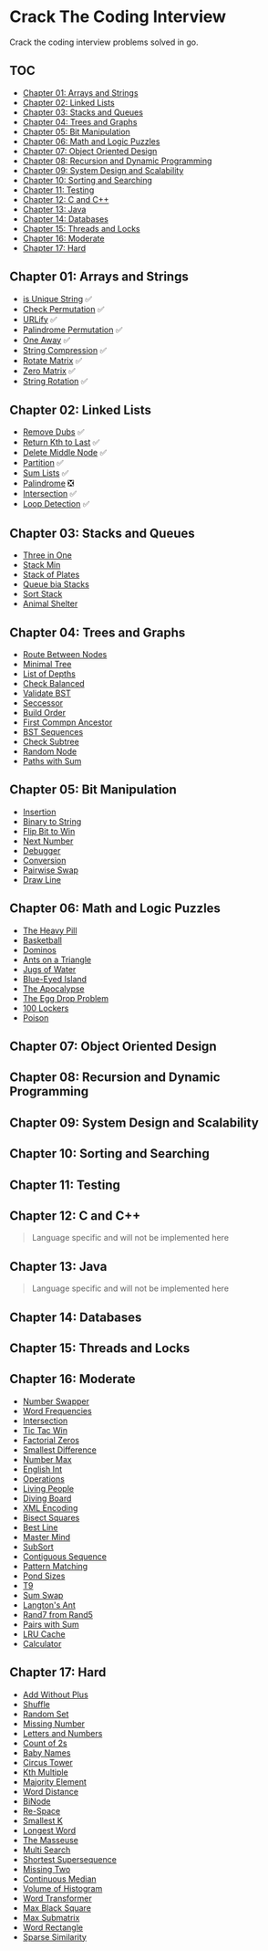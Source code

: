 # Crack The Coding Interview

Crack the coding interview problems solved in go.

## TOC
- [Chapter 01: Arrays and Strings](#chapter-01-arrays-and-strings)
- [Chapter 02: Linked Lists](#chapter-02-linked-lists)
- [Chapter 03: Stacks and Queues](#chapter-03-stacks-and-queues)
- [Chapter 04: Trees and Graphs](#chapter-04-trees-and-graphs)
- [Chapter 05: Bit Manipulation](#chapter-05-bit-manipulation)
- [Chapter 06: Math and Logic Puzzles](#chapter-06-math-and-logic-puzzles)
- [Chapter 07: Object Oriented Design](#chapter-07-object-oriented-design)
- [Chapter 08: Recursion and Dynamic Programming](#chapter-08-recursion-and-dynamic-programming)
- [Chapter 09: System Design and Scalability](#chapter-09-system-design-and-scalability)
- [Chapter 10: Sorting and Searching](#chapter-10-sorting-and-searching)
- [Chapter 11: Testing](#chapter-11-testing)
- [Chapter 12: C and C++](#chapter-12-c-and-c)
- [Chapter 13: Java](#chapter-13-java)
- [Chapter 14: Databases](#chapter-14-databases)
- [Chapter 15: Threads and Locks](#chapter-15-threads-and-locks)
- [Chapter 16: Moderate](#chapter-16-moderate)
- [Chapter 17: Hard](#chapter-17-hard)


## Chapter 01: Arrays and Strings

-   [is Unique String](01-arrays-and-strings/01-is_unique.go) :white_check_mark:
-   [Check Permutation](01-arrays-and-strings/02-is_permutatuion.go) :white_check_mark:
-   [URLify](01-arrays-and-strings/03-urlify.go) :white_check_mark:
-   [Palindrome Permutation](01-arrays-and-strings/04-palindrome_permutation.go) :white_check_mark:
-   [One Away](01-arrays-and-strings/05-one_away.go) :white_check_mark:
-   [String Compression](01-arrays-and-strings/06-string_compression.go) :white_check_mark:
-   [Rotate Matrix](01-arrays-and-strings/07-rotate_matrix.go) :white_check_mark:
-   [Zero Matrix](01-arrays-and-strings/08-zero_matrix.go) :white_check_mark:
-   [String Rotation](01-arrays-and-strings/09-string_rotation.go) :white_check_mark:

## Chapter 02: Linked Lists

-   [Remove Dubs](02-linked-lists/01-remove_dups.go) :white_check_mark:
-   [Return Kth to Last](02-linked-lists/02-return_kth_to_last.go) :white_check_mark:
-   [Delete Middle Node](02-linked-lists/03-delete_middle_node.go) :white_check_mark:
-   [Partition](02-linked-lists/04-partition.go) :white_check_mark:
-   [Sum Lists](02-linked-lists/05-sum_lists.go) :white_check_mark:
-   [Palindrome](02-linked-lists/06-palindrome.go) :negative_squared_cross_mark:
-   [Intersection](02-linked-lists/07-intersection.go) :white_check_mark:
-   [Loop Detection](02-linked-lists/08-loop_detection.go) :white_check_mark:

## Chapter 03: Stacks and Queues

- [Three in One](03-stacks-and-queues/01-three_in_one.go)
- [Stack Min](03-stacks-and-queues/02-stack_min.go)
- [Stack of Plates](03-stacks-and-queues/03-stack_of_plates.go)
- [Queue bia Stacks](03-stacks-and-queues/04-queue_via_stack.go)
- [Sort Stack](03-stacks-and-queues/05-sort_stack.go)
- [Animal Shelter](03-stacks-and-queues/06-animal_shelter.go)


## Chapter 04: Trees and Graphs

- [Route Between Nodes](04-trees-and-graphs/01-route_between_nodes.go)
- [Minimal Tree](04-trees-and-graphs/02-minimal_tree.go)
- [List of Depths](04-trees-and-graphs/03-list_of_depths.go)
- [Check Balanced](04-trees-and-graphs/04-check_balanced.go)
- [Validate BST](04-trees-and-graphs/05-validate_bst.go)
- [Seccessor](04-trees-and-graphs/06-seccessor.go)
- [Build Order](04-trees-and-graphs/07-build_order.go)
- [First Commpn Ancestor](04-trees-and-graphs/08-first_common_ancestor.go)
- [BST Sequences](04-trees-and-graphs/09-bst_sequences.go)
- [Check Subtree](04-trees-and-graphs/10-check_subtree.go)
- [Random Node](04-trees-and-graphs/11-random_node.go)
- [Paths with Sum](04-trees-and-graphs/12-paths_with_sum.go)

## Chapter 05: Bit Manipulation

- [Insertion](05-bit-manipulation/01-insertion.go)
- [Binary to String](05-bit-manipulation/02-binary_to_string.go)
- [Flip Bit to Win](05-bit-manipulation/03-flip_bit_to_win.go)
- [Next Number](05-bit-manipulation/04-next_number.go)
- [Debugger](05-bit-manipulation/05-debugger.go)
- [Conversion](05-bit-manipulation/06-conversion.go)
- [Pairwise Swap](05-bit-manipulation/07-pairwise_swap.go)
- [Draw Line](05-bit-manipulation/08-draw_line.go)

## Chapter 06: Math and Logic Puzzles

- [The Heavy Pill](06-math-and_logic_puzzles/01-the_heavy_pill.go)
- [Basketball](06-math-and_logic_puzzles/02-basketball.go)
- [Dominos](06-math-and_logic_puzzles/03-dominos.go)
- [Ants on a Triangle](06-math-and_logic_puzzles/04-ants_on_a_triangle.go)
- [Jugs of Water](06-math-and_logic_puzzles/05-jugs_of_water.go)
- [Blue-Eyed Island](06-math-and_logic_puzzles/06-blue_eyed_island.go)
- [The Apocalypse](06-math-and_logic_puzzles/07-the_apocalypse.go)
- [The Egg Drop Problem](06-math-and_logic_puzzles/08-the_egg_drop_problem.go)
- [100 Lockers](06-math-and_logic_puzzles/09-100_lockers.go)
- [Poison](06-math-and_logic_puzzles/10-poison.go)

## Chapter 07: Object Oriented Design

## Chapter 08: Recursion and Dynamic Programming

## Chapter 09: System Design and Scalability

## Chapter 10: Sorting and Searching

## Chapter 11: Testing

## Chapter 12: C and C++

> Language specific and will not be implemented here

## Chapter 13: Java

> Language specific and will not be implemented here

## Chapter 14: Databases

## Chapter 15: Threads and Locks

## Chapter 16: Moderate

- [Number Swapper](16-moderate/01-number_swapper.go)
- [Word Frequencies](16-moderate/02-word_frequencies.go)
- [Intersection](16-moderate/03-intersection.go)
- [Tic Tac Win](16-moderate/04-tic_tac_win.go)
- [Factorial Zeros](16-moderate/05-factorial_zeros.go)
- [Smallest Difference](16-moderate/06-smallest_difference.go)
- [Number Max](16-moderate/07-number_max.go)
- [English Int](16-moderate/08-english_int.go)
- [Operations](16-moderate/09-operations.go)
- [Living People](16-moderate/10-living_people.go)
- [Diving Board](16-moderate/11-diving_board.go)
- [XML Encoding](16-moderate/12-xml_encoding.go)
- [Bisect Squares](16-moderate/13-bisect_squares.go)
- [Best Line](16-moderate/14-best_line.go)
- [Master Mind](16-moderate/15-master_mind.go)
- [SubSort](16-moderate/16-subsort.go)
- [Contiguous Sequence](16-moderate/17-contiguous_sequence.go)
- [Pattern Matching](16-moderate/18-pattern_matching.go)
- [Pond Sizes](16-moderate/19-pond_sizes.go)
- [T9](16-moderate/20-t9.go)
- [Sum Swap](16-moderate/21-sum_swap.go)
- [Langton's Ant](16-moderate/22-langtons_ant.go)
- [Rand7 from Rand5](16-moderate/23-rand7_from_rand5.go)
- [Pairs with Sum](16-moderate/24-pairs_with_sum.go)
- [LRU Cache](16-moderate/25-lru_cache.go)
- [Calculator](16-moderate/26-calculator.go)

## Chapter 17: Hard

- [Add Without Plus](17-hard/01-add_without_plus.go)
- [Shuffle](17-hard/02-shuffle.go)
- [Random Set](17-hard/03-random_set.go)
- [Missing Number](17-hard/04-missing_number.go)
- [Letters and Numbers](17-hard/05-letters_and_numbers.go)
- [Count of 2s](17-hard/06-count_of_2s.go)
- [Baby Names](17-hard/07-baby_names.go)
- [Circus Tower](17-hard/08-circus_tower.go)
- [Kth Multiple](17-hard/09-kth_multiple.go)
- [Majority Element](17-hard/10-majority_element.go)
- [Word Distance](17-hard/11-word_distance.go)
- [BiNode](17-hard/12-binode.go)
- [Re-Space](17-hard/13-re_space.go)
- [Smallest K](17-hard/14-smallest_k.go)
- [Longest Word](17-hard/15-longest_word.go)
- [The Masseuse](17-hard/16-the_masseuse.go)
- [Multi Search](17-hard/17-multi_search.go)
- [Shortest Supersequence](17-hard/18-shortest_supersequence.go)
- [Missing Two](17-hard/19-missing_two.go)
- [Continuous Median](17-hard/20-continuous_median.go)
- [Volume of Histogram](17-hard/21-volume_of_histogram.go)
- [Word Transformer](17-hard/22-word_transformer.go)
- [Max Black Square](17-hard/23-max_black_square.go)
- [Max Submatrix](17-hard/24-max_submatrix.go)
- [Word Rectangle](17-hard/25-word_rectangle.go)
- [Sparse Similarity](17-hard/26-sparse_similarity.go)

